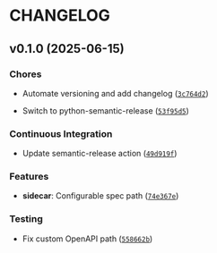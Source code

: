 # CHANGELOG


## v0.1.0 (2025-06-15)

### Chores

- Automate versioning and add changelog
  ([`3c764d2`](https://github.com/phang98/kube-mcp-operator/commit/3c764d2505a36f1d51e425277d110fac2ad1aa9f))

- Switch to python-semantic-release
  ([`53f95d5`](https://github.com/phang98/kube-mcp-operator/commit/53f95d5242b2de6c4e561b3d912e1b5e5d5251f2))

### Continuous Integration

- Update semantic-release action
  ([`49d919f`](https://github.com/phang98/kube-mcp-operator/commit/49d919f57ce8139f2b6477cb104597146e2439a6))

### Features

- **sidecar**: Configurable spec path
  ([`74e367e`](https://github.com/phang98/kube-mcp-operator/commit/74e367eb18faec68936aae181fb3a31162665109))

### Testing

- Fix custom OpenAPI path
  ([`558662b`](https://github.com/phang98/kube-mcp-operator/commit/558662b55e8ccaba8e126810f50de641dff1e150))
